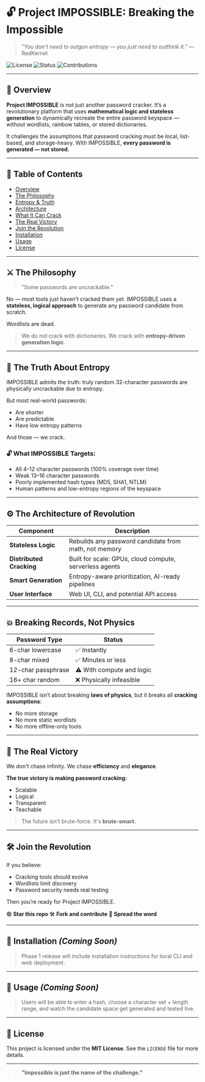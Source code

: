 # 🔓 Project IMPOSSIBLE: Breaking the Impossible

> *"You don't need to outgun entropy — you just need to outthink it."*
> — RedKernel

![License](https://img.shields.io/badge/license-MIT-blue.svg) ![Status](https://img.shields.io/badge/status-Alpha-orange.svg) ![Contributions](https://img.shields.io/badge/contributions-welcome-brightgreen.svg)

---

## 📖 Overview

**Project IMPOSSIBLE** is not just another password cracker. It’s a revolutionary platform that uses **mathematical logic and stateless generation** to dynamically recreate the entire password keyspace — without wordlists, rainbow tables, or stored dictionaries.

It challenges the assumptions that password cracking must be local, list-based, and storage-heavy. With IMPOSSIBLE, **every password is generated — not stored.**

---

## 📌 Table of Contents

* [Overview](#-overview)
* [The Philosophy](#-the-philosophy)
* [Entropy & Truth](#-the-truth-about-entropy)
* [Architecture](#-the-architecture-of-revolution)
* [What It Can Crack](#-breaking-records-not-physics)
* [The Real Victory](#-the-real-victory)
* [Join the Revolution](#-join-the-revolution)
* [Installation](#-installation)
* [Usage](#-usage)
* [License](#-license)

---

## ⚔️ The Philosophy

> "Some passwords are uncrackable."

No — most tools just haven’t cracked them *yet*.
IMPOSSIBLE uses a **stateless, logical approach** to generate any password candidate from scratch.

Wordlists are dead.

> We do not crack with dictionaries. We crack with **entropy-driven generation logic**.

---

## 🔬 The Truth About Entropy

IMPOSSIBLE admits the truth: truly random 32-character passwords are physically uncrackable due to entropy.

But most real-world passwords:

* Are shorter
* Are predictable
* Have low entropy patterns

And those — we crack.

### 🔓 What IMPOSSIBLE Targets:

* All 4–12 character passwords (100% coverage over time)
* Weak 13–16 character passwords
* Poorly implemented hash types (MD5, SHA1, NTLM)
* Human patterns and low-entropy regions of the keyspace

---

## ⚙️ The Architecture of Revolution

| Component                | Description                                             |
| ------------------------ | ------------------------------------------------------- |
| **Stateless Logic**      | Rebuilds any password candidate from math, not memory   |
| **Distributed Cracking** | Built for scale: GPUs, cloud compute, serverless agents |
| **Smart Generation**     | Entropy-aware prioritization, AI-ready pipelines        |
| **User Interface**       | Web UI, CLI, and potential API access                   |

---

## 💥 Breaking Records, Not Physics

| Password Type      | Status                    |
| ------------------ | ------------------------- |
| 6-char lowercase   | ✅ Instantly               |
| 8-char mixed       | ✅ Minutes or less         |
| 12-char passphrase | ⚠️ With compute and logic |
| 16+ char random    | ❌ Physically infeasible   |

IMPOSSIBLE isn’t about breaking **laws of physics**, but it breaks all **cracking assumptions**:

* No more storage
* No more static wordlists
* No more offline-only tools

---

## 🧠 The Real Victory

We don't chase infinity. We chase **efficiency** and **elegance**.

**The true victory is making password cracking:**

* Scalable
* Logical
* Transparent
* Teachable

> The future isn't brute-force. It's **brute-smart.**

---

## 🛠️ Join the Revolution

If you believe:

* Cracking tools should evolve
* Wordlists limit discovery
* Password security needs real testing

Then you’re ready for Project IMPOSSIBLE.

🟢 **Star this repo**
🛠️ **Fork and contribute**
📣 **Spread the word**

---

## 🔧 Installation *(Coming Soon)*

> Phase 1 release will include installation instructions for local CLI and web deployment.

---

## 🚀 Usage *(Coming Soon)*

> Users will be able to enter a hash, choose a character set + length range, and watch the candidate space get generated and tested live.

---

## 📄 License

This project is licensed under the **MIT License**. See the `LICENSE` file for more details.

---

> **"Impossible is just the name of the challenge."**
